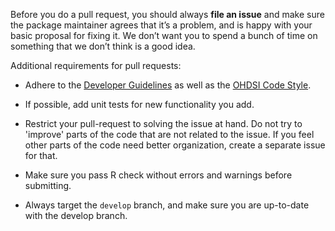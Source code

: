 Before you do a pull request, you should always **file an issue** and make sure the package maintainer agrees that it’s a problem, and is happy with your basic proposal for fixing it. We don’t want you to spend a bunch of time on something that we don’t think is a good idea.

Additional requirements for pull requests:

- Adhere to the [Developer Guidelines](https://ohdsi.github.io/MethodsLibrary/developerGuidelines.html) as well as the [OHDSI Code Style](https://ohdsi.github.io/MethodsLibrary/codeStyle.html).

- If possible, add unit tests for new functionality you add.

- Restrict your pull-request to solving the issue at hand. Do not try to 'improve' parts of the code that are not related to the issue. If you feel other parts of the code need better organization, create a separate issue for that.

- Make sure you pass R check without errors and warnings before submitting.

- Always target the `develop` branch, and make sure you are up-to-date with the develop branch.

